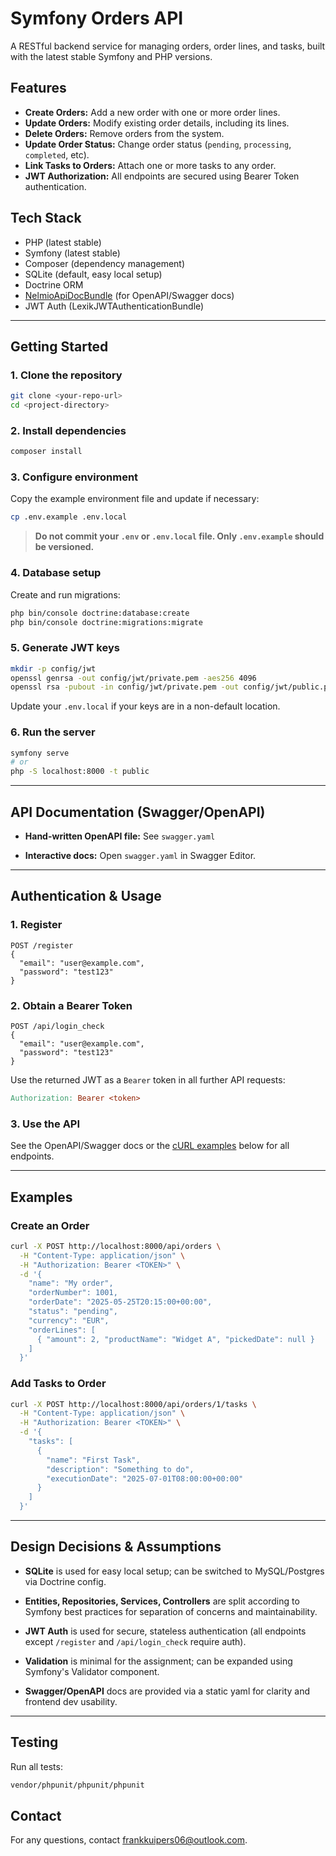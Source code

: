 # Symfony Orders API

A RESTful backend service for managing orders, order lines, and tasks, built with the latest stable Symfony and PHP versions.

## Features

- **Create Orders:** Add a new order with one or more order lines.
- **Update Orders:** Modify existing order details, including its lines.
- **Delete Orders:** Remove orders from the system.
- **Update Order Status:** Change order status (`pending`, `processing`, `completed`, etc).
- **Link Tasks to Orders:** Attach one or more tasks to any order.
- **JWT Authorization:** All endpoints are secured using Bearer Token authentication.

## Tech Stack

- PHP (latest stable)
- Symfony (latest stable)
- Composer (dependency management)
- SQLite (default, easy local setup)
- Doctrine ORM
- [NelmioApiDocBundle](https://symfony.com/doc/current/bundles/NelmioApiDocBundle/index.html) (for OpenAPI/Swagger docs)
- JWT Auth (LexikJWTAuthenticationBundle)

---

## Getting Started

### 1. Clone the repository

```bash
git clone <your-repo-url>
cd <project-directory>
```

### 2\. Install dependencies

```bash
composer install
```

### 3\. Configure environment

Copy the example environment file and update if necessary:

```bash
cp .env.example .env.local
```

> **Do not commit your `.env` or `.env.local` file. Only `.env.example` should be versioned.**

### 4\. Database setup

Create and run migrations:

```bash
php bin/console doctrine:database:create
php bin/console doctrine:migrations:migrate
```

### 5\. Generate JWT keys

```bash
mkdir -p config/jwt
openssl genrsa -out config/jwt/private.pem -aes256 4096
openssl rsa -pubout -in config/jwt/private.pem -out config/jwt/public.pem
```

Update your `.env.local` if your keys are in a non-default location.

### 6\. Run the server

```bash
symfony serve
# or
php -S localhost:8000 -t public
```

---

## API Documentation (Swagger/OpenAPI)

-   **Hand-written OpenAPI file:** See `swagger.yaml`

-   **Interactive docs:** Open `swagger.yaml` in Swagger Editor.

---

## Authentication & Usage

### 1\. Register

```http
POST /register
{
  "email": "user@example.com",
  "password": "test123"
}
```

### 2\. Obtain a Bearer Token

```http
POST /api/login_check
{
  "email": "user@example.com",
  "password": "test123"
}
```

Use the returned JWT as a `Bearer` token in all further API requests:

```makefile
Authorization: Bearer <token>
```

### 3\. Use the API

See the OpenAPI/Swagger docs or the [cURL examples](#examples) below for all endpoints.

---

## Examples

### Create an Order

```bash
curl -X POST http://localhost:8000/api/orders \
  -H "Content-Type: application/json" \
  -H "Authorization: Bearer <TOKEN>" \
  -d '{
    "name": "My order",
    "orderNumber": 1001,
    "orderDate": "2025-05-25T20:15:00+00:00",
    "status": "pending",
    "currency": "EUR",
    "orderLines": [
      { "amount": 2, "productName": "Widget A", "pickedDate": null }
    ]
  }'
```

### Add Tasks to Order

```bash
curl -X POST http://localhost:8000/api/orders/1/tasks \
  -H "Content-Type: application/json" \
  -H "Authorization: Bearer <TOKEN>" \
  -d '{
    "tasks": [
      {
        "name": "First Task",
        "description": "Something to do",
        "executionDate": "2025-07-01T08:00:00+00:00"
      }
    ]
  }'
```

---

## Design Decisions & Assumptions

-   **SQLite** is used for easy local setup; can be switched to MySQL/Postgres via Doctrine config.

-   **Entities, Repositories, Services, Controllers** are split according to Symfony best practices for separation of concerns and maintainability.

-   **JWT Auth** is used for secure, stateless authentication (all endpoints except `/register` and `/api/login_check` require auth).

-   **Validation** is minimal for the assignment; can be expanded using Symfony's Validator component.

-   **Swagger/OpenAPI** docs are provided via a static yaml for clarity and frontend dev usability.


---

## Testing

Run all tests:

```bash
vendor/phpunit/phpunit/phpunit
```

## Contact

For any questions, contact frankkuipers06@outlook.com.
